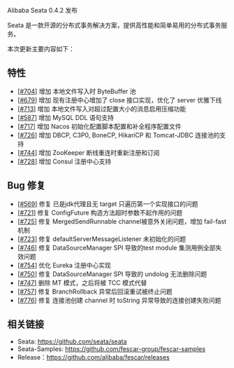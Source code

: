 Alibaba Seata 0.4.2 发布

Seata 是一款开源的分布式事务解决方案，提供高性能和简单易用的分布式事务服务。

本次更新主要内容如下：

## 特性

- [[#704](https://github.com/seata/seata/pull/704)] 增加 本地文件写入时 ByteBuffer 池
- [[#679](https://github.com/seata/seata/issues/679)] 增加 现有注册中心增加了 close 接口实现，优化了 server 优雅下线 
- [[#713](https://github.com/seata/seata/pull/713)] 增加 本地文件写入对超过配置大小的消息启用压缩功能  
- [[#587](https://github.com/seata/seata/issues/587)] 增加 MySQL DDL 语句支持 
- [[#717](https://github.com/seata/seata/pull/717)] 增加 Nacos 初始化配置脚本配置和补全程序配置文件
- [[#726](https://github.com/seata/seata/pull/726)] 增加 DBCP, C3P0, BoneCP, HikariCP 和 Tomcat-JDBC 连接池的支持
- [[#744](https://github.com/seata/seata/pull/744)] 增加 ZooKeeper 断线重连时重新注册和订阅
- [[#728](https://github.com/seata/seata/pull/728)] 增加 Consul 注册中心支持

## Bug 修复

- [[#569](https://github.com/seata/seata/pull/695)] 修复 已是jdk代理且无 target 只遍历第一个实现接口的问题
- [[#721](https://github.com/seata/seata/pull/721)] 修复 ConfigFuture 构造方法超时参数不起作用的问题
- [[#725](https://github.com/seata/seata/pull/725)] 修复 MergedSendRunnable channel被意外关闭问题，增加 fail-fast 机制
- [[#723](https://github.com/seata/seata/pull/723)] 修复 defaultServerMessageListener 未初始化的问题
- [[#746](https://github.com/seata/seata/pull/746)] 修复 DataSourceManager SPI 导致的test module 集测用例全部失效问题
- [[#754](https://github.com/seata/seata/pull/754)] 优化 Eureka 注册中心实现
- [[#750](https://github.com/seata/seata/pull/750)] 修复 DataSourceManager SPI 导致的 undolog 无法删除问题
- [[#747](https://github.com/seata/seata/pull/747)] 删除 MT 模式，之后将被 TCC 模式代替 
- [[#757](https://github.com/seata/seata/pull/757)] 修复 BranchRollback 异常后回滚重试被终止问题
- [[#776](https://github.com/seata/seata/pull/776)] 修复 连接池创建 channel 时 toString 异常导致的连接创建失败问题



## 相关链接
- Seata: https://github.com/seata/seata 
- Seata-Samples: https://github.com/fescar-group/fescar-samples   
- Release：https://github.com/alibaba/fescar/releases
